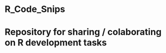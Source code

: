 R_Code_Snips
============
Repository for sharing / colaborating on R development tasks
============

